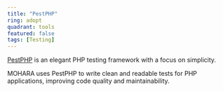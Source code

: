 ```yaml
---
title: "PestPHP"
ring: adopt
quadrant: tools
featured: false
tags: [Testing]
---
```


[PestPHP](https://pestphp.com/) is an elegant PHP testing framework with a focus on simplicity.

MOHARA uses PestPHP to write clean and readable tests for PHP applications, improving code quality and maintainability.
